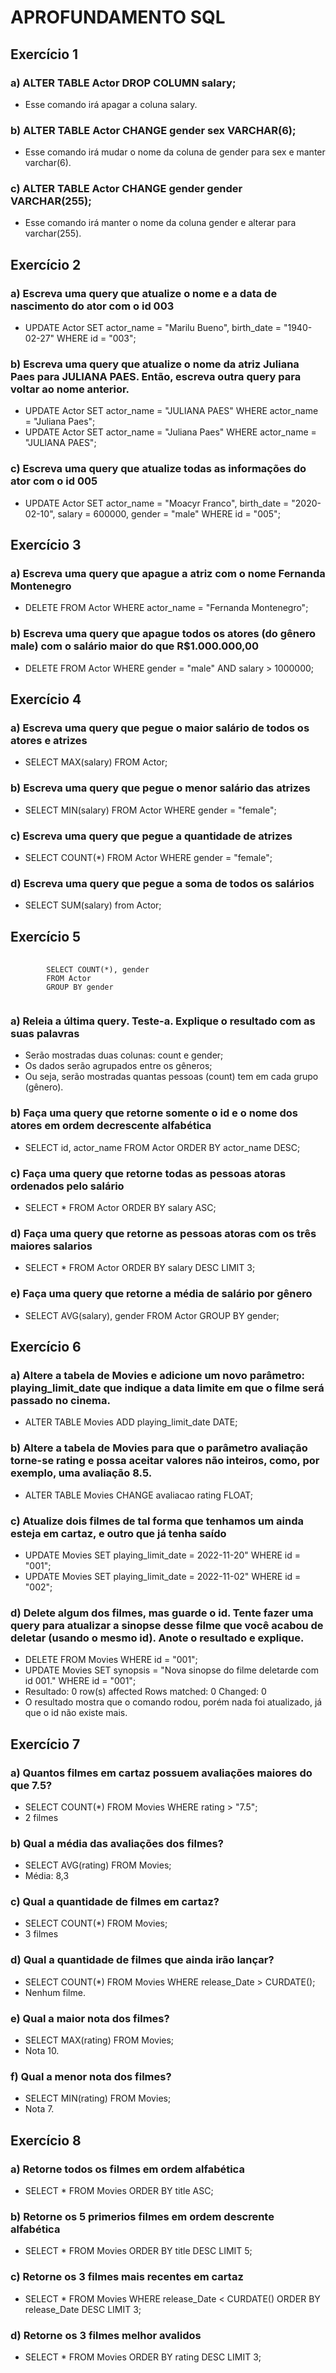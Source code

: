 # APROFUNDAMENTO SQL

## Exercício 1
### a) ALTER TABLE Actor DROP COLUMN salary;
- Esse comando irá apagar a coluna salary.

### b) ALTER TABLE Actor CHANGE gender sex VARCHAR(6);
- Esse comando irá mudar o nome da coluna de gender para sex e manter varchar(6).

### c) ALTER TABLE Actor CHANGE gender gender VARCHAR(255);
- Esse comando irá manter o nome da coluna gender e alterar para varchar(255).


## Exercício 2
### a) Escreva uma query que atualize o nome e a data de nascimento do ator com o id 003
- UPDATE Actor SET actor_name = "Marilu Bueno", birth_date = "1940-02-27" WHERE id = "003";

### b) Escreva uma query que atualize o nome da atriz Juliana Paes para JULIANA PAES. Então, escreva outra query para voltar ao nome anterior.
- UPDATE Actor SET actor_name = "JULIANA PAES" WHERE actor_name = "Juliana Paes";
- UPDATE Actor SET actor_name = "Juliana Paes" WHERE actor_name = "JULIANA PAES";

### c) Escreva uma query que atualize todas as informações do ator com o id 005
- UPDATE Actor SET actor_name = "Moacyr Franco", birth_date = "2020-02-10", salary = 600000, gender = "male" WHERE id = "005";


## Exercício 3
### a) Escreva uma query que apague a atriz com o nome Fernanda Montenegro
- DELETE FROM Actor WHERE actor_name = "Fernanda Montenegro";

### b) Escreva uma query que apague todos os atores (do gênero male) com o salário maior do que R$1.000.000,00
- DELETE FROM Actor WHERE gender = "male" AND salary > 1000000;


## Exercício 4
### a) Escreva uma query que pegue o maior salário de todos os atores e atrizes
- SELECT MAX(salary) FROM Actor;

### b) Escreva uma query que pegue o menor salário das atrizes
- SELECT MIN(salary) FROM Actor WHERE gender = "female";

### c) Escreva uma query que pegue a quantidade de atrizes
- SELECT COUNT(*) FROM Actor WHERE gender = "female";

### d) Escreva uma query que pegue a soma de todos os salários
- SELECT SUM(salary) from Actor;


## Exercício 5
<pre>
    <code>
        SELECT COUNT(*), gender
        FROM Actor
        GROUP BY gender    
    </code>
</pre>

### a) Releia a última query. Teste-a. Explique o resultado com as suas palavras
- Serão mostradas duas colunas: count e gender;
- Os dados serão agrupados entre os gêneros;
- Ou seja, serão mostradas quantas pessoas (count) tem em cada grupo (gênero).

### b) Faça uma query que retorne somente o id e o nome dos atores em ordem decrescente alfabética
- SELECT id, actor_name FROM Actor ORDER BY actor_name DESC;

### c) Faça uma query que retorne todas as pessoas atoras ordenados pelo salário
- SELECT * FROM Actor ORDER BY salary ASC;

### d) Faça uma query que retorne as pessoas atoras com os três maiores salarios
- SELECT * FROM Actor ORDER BY salary DESC LIMIT 3;

### e) Faça uma query que retorne a média de salário por gênero
- SELECT AVG(salary), gender FROM Actor GROUP BY gender;


## Exercício 6
### a) Altere a tabela de Movies e adicione um novo parâmetro: playing_limit_date que indique a data limite em que o filme será passado no cinema. 
- ALTER TABLE Movies ADD playing_limit_date DATE;

### b) Altere a tabela de Movies para que o parâmetro avaliação torne-se rating e possa aceitar valores não inteiros, como, por exemplo, uma avaliação 8.5.
- ALTER TABLE Movies CHANGE avaliacao rating FLOAT;

### c) Atualize dois filmes de tal forma que tenhamos um  ainda esteja em cartaz, e outro que já tenha saído
- UPDATE Movies SET playing_limit_date = 2022-11-20" WHERE id = "001";
- UPDATE Movies SET playing_limit_date = 2022-11-02" WHERE id = "002";

### d) Delete algum dos filmes, mas guarde o id. Tente fazer uma query para atualizar a sinopse desse filme que você acabou de deletar (usando o mesmo id). Anote o resultado e explique.
- DELETE FROM Movies WHERE id = "001";
- UPDATE Movies SET synopsis = "Nova sinopse do filme deletarde com id 001." WHERE id = "001";
- Resultado: 0 row(s) affected Rows matched: 0  Changed: 0
- O resultado mostra que o comando rodou, porém nada foi atualizado, já que o id não existe mais.

## Exercício 7
### a) Quantos filmes em cartaz possuem avaliações maiores do que 7.5?
- SELECT COUNT(*) FROM Movies WHERE rating > "7.5";
- 2 filmes

### b) Qual a média das avaliações dos filmes?
- SELECT AVG(rating) FROM Movies;
- Média: 8,3

### c) Qual a quantidade de filmes em cartaz?
- SELECT COUNT(*) FROM Movies;
- 3 filmes

### d) Qual a quantidade de filmes que ainda irão lançar?
- SELECT COUNT(*) FROM Movies WHERE release_Date > CURDATE();
- Nenhum filme.

### e) Qual a maior nota dos filmes?
- SELECT MAX(rating) FROM Movies;
- Nota 10.

### f) Qual a menor nota dos filmes?
- SELECT MIN(rating) FROM Movies;
- Nota 7.


## Exercício 8
### a) Retorne todos os filmes em ordem alfabética
- SELECT * FROM Movies ORDER BY title ASC; 

### b) Retorne os 5 primerios filmes em ordem descrente alfabética 
- SELECT * FROM Movies ORDER BY title DESC LIMIT 5;

### c) Retorne os 3 filmes mais recentes em cartaz
- SELECT * FROM Movies WHERE release_Date < CURDATE() ORDER BY release_Date DESC LIMIT 3;

### d) Retorne os 3 filmes melhor avalidos
- SELECT * FROM Movies ORDER BY rating DESC LIMIT 3;
